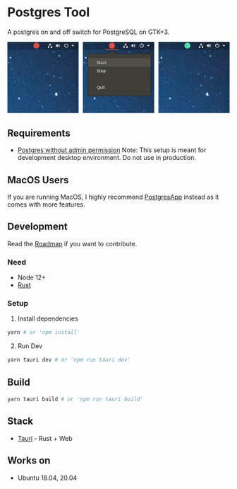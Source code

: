 # Postgres Tool
A postgres on and off switch for PostgreSQL on GTK+3.

![screenshot](https://raw.githubusercontent.com/j0no/postgres-tool/main/res/postgres-tool-screenshot.png)

## Requirements
- [Postgres without admin permission](https://saveriomiroddi.github.io/Quickly-setting-up-postgresql-for-running-without-admin-permissions/)
    Note: This setup is meant for development desktop environment. Do not use in production.
    
    

## MacOS Users

If you are running MacOS, I highly recommend [PostgresApp](https://github.com/PostgresApp/PostgresApp) instead as it comes with  more features.

## Development

Read the [Roadmap](Roadmap.md) if you want to contribute.

### Need

- Node 12+
- [Rust](https://www.rust-lang.org/tools/install)

### Setup

1. Install dependencies

```bash
yarn # or 'npm install'
```

2. Run Dev

``` bash
yarn tauri dev # or 'npm run tauri dev'
```

## Build 

```bash
yarn tauri build # or 'npm run tauri build'
```

## Stack

- [Tauri](https://tauri.studio/) - Rust + Web

## Works on
- Ubuntu 18.04, 20.04